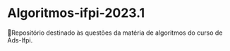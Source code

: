 # Algoritmos-ifpi-2023.1
📂Repositório destinado às questões da matéria de algoritmos do curso de Ads-Ifpi.
